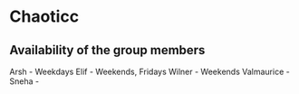 # Chaoticc 

## Availability of the group members

Arsh - Weekdays
Elif - Weekends, Fridays
Wilner - Weekends
Valmaurice -
Sneha - 